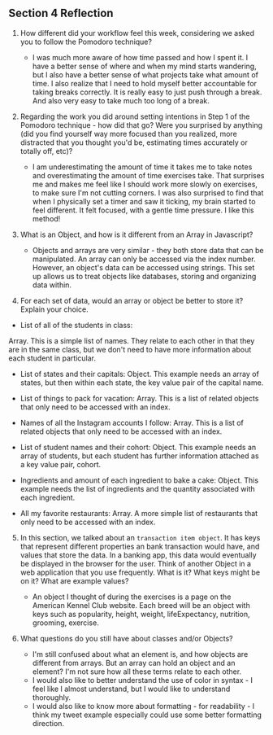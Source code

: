 ## Section 4 Reflection

1. How different did your workflow feel this week, considering we asked you to follow the Pomodoro technique?
   - I was much more aware of how time passed and how I spent it. I have a better sense of where and when my mind starts wandering, but I also have a better sense of what projects take what amount of time. I also realize that I need to hold myself better accountable for taking breaks correctly. It is really easy to just push through a break. And also very easy to take much too long of a break.

2. Regarding the work you did around setting intentions in Step 1 of the Pomodoro technique - how did that go? Were you surprised by anything (did you find yourself way more focused than you realized, more distracted that you thought you'd be, estimating times accurately or totally off, etc)?
   - I am underestimating the amount of time it takes me to take notes and overestimating the amount of time exercises take. That surprises me and makes me feel like I should work more slowly on exercises, to make sure I'm not cutting corners. I was also surprised to find that when I physically set a timer and saw it ticking, my brain started to feel different. It felt focused, with a gentle time pressure. I like this method!

3. What is an Object, and how is it different from an Array in Javascript?
   - Objects and arrays are very similar - they both store data that can be manipulated. An array can only be accessed via the index number. However, an object's data can be accessed using strings. This set up allows us to treat objects like databases, storing and organizing data within.

4. For each set of data, would an array or object be better to store it? Explain your choice.

  * List of all of the students in class:

  Array. This is a simple list of names. They relate to each other in that they are in the same class, but we don't need to have more information about each student in particular.


  * List of states and their capitals: Object. This example needs an array of states, but then within each state, the key value pair of the capital name.


  * List of things to pack for vacation: Array. This is a list of related objects that only need to be accessed with an index.


  * Names of all the Instagram accounts I follow: Array. This is a list of related objects that only need to be accessed with an index.


  * List of student names and their cohort: Object. This example needs an array of students, but each student has further information attached as a key value pair, cohort.


  * Ingredients and amount of each ingredient to bake a cake: Object. This example needs the list of ingredients and the quantity associated with each ingredient.

  * All my favorite restaurants: Array. A more simple list of restaurants that only need to be accessed with an index.

5. In this section, we talked about an `transaction item object`. It has keys that represent different properties an bank transaction would have, and values that store the data. In a banking app, this data would eventually be displayed in the browser for the user. Think of another Object in a web application that you use frequently. What is it? What keys might be on it? What are example values?
   -  An object I thought of during the exercises is a page on the American Kennel Club website. Each breed will be an object with keys such as popularity, height, weight, lifeExpectancy, nutrition, grooming, exercise.

1. What questions do you still have about classes and/or Objects?
   - I'm still confused about what an element is, and how objects are different from arrays. But an array can hold an object and an element? I'm  not sure how all these terms relate to each other.
   - I would also like to better understand the use of color in syntax - I feel like I almost understand, but I would like to understand thoroughly.
   - I would also like to know more about formatting - for readability - I think my tweet example especially could use some better formatting direction.
